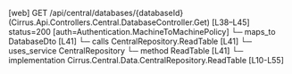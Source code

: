[web] GET /api/central/databases/{databaseId}  (Cirrus.Api.Controllers.Central.DatabaseController.Get)  [L38–L45] status=200 [auth=Authentication.MachineToMachinePolicy]
  └─ maps_to DatabaseDto [L41]
  └─ calls CentralRepository.ReadTable [L41]
  └─ uses_service CentralRepository
    └─ method ReadTable [L41]
      └─ implementation Cirrus.Central.Data.CentralRepository.ReadTable [L10-L55]

